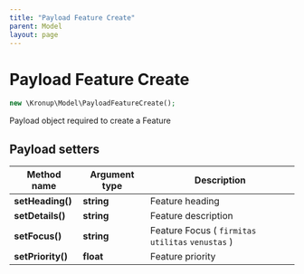 ```yaml
---
title: "Payload Feature Create"
parent: Model
layout: page
---
```


# Payload Feature Create

```php
new \Kronup\Model\PayloadFeatureCreate();
```

Payload object required to create a Feature

## Payload setters

Method name | Argument type | Description
------------ | ------------- | -------------
**setHeading()** | **string** | Feature heading
**setDetails()** | **string** | Feature description
**setFocus()** | **string** | Feature Focus ( `firmitas` `utilitas` `venustas` )
**setPriority()** | **float** | Feature priority

